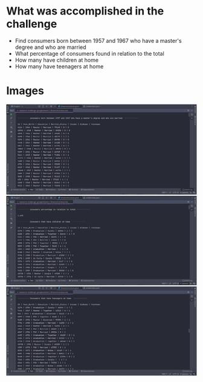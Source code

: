 # What was accomplished in the challenge
<ul>
<li>Find consumers born between 1957 and 1967 who have a master's degree and who are married</li>
<li>What percentage of consumers found in relation to the total</li>
<li>How many have children at home</li>
<li>How many have teenagers at home</li>
</ul>

# Images

![Image01](images/01.png)
![Image02](images/02.png)
![Image03](images/03.png)
